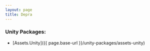 ```yaml
---
layout: page
title: Depra
---
```


### Unity Packages:

* [Assets.Unity]({{ page.base-url }}/unity-packages/assets-unity)
